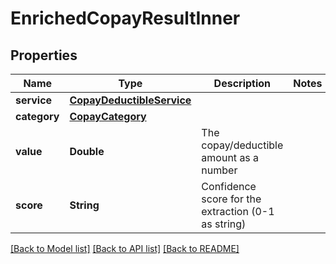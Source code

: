# EnrichedCopayResultInner

## Properties
Name | Type | Description | Notes
------------ | ------------- | ------------- | -------------
**service** | [**CopayDeductibleService**](CopayDeductibleService.md) |  | 
**category** | [**CopayCategory**](CopayCategory.md) |  | 
**value** | **Double** | The copay/deductible amount as a number | 
**score** | **String** | Confidence score for the extraction (0-1 as string) | 

[[Back to Model list]](../README.md#documentation-for-models) [[Back to API list]](../README.md#documentation-for-api-endpoints) [[Back to README]](../README.md)


